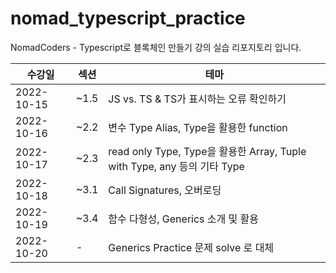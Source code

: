 # nomad_typescript_practice  
NomadCoders - Typescript로 블록체인 만들기 강의 실습 리포지토리 입니다.

|수강일| 섹션   |테마|  
|------|------|---|
|2022-10-15| ~1.5 |JS vs. TS & TS가 표시하는 오류 확인하기|  
|2022-10-16| ~2.2 |변수 Type Alias, Type을 활용한 function|
|2022-10-17| ~2.3 |read only Type, Type을 활용한 Array, Tuple with Type, any 등의 기타 Type|  
|2022-10-18| ~3.1 |Call Signatures, 오버로딩|
|2022-10-19|~3.4|함수 다형성, Generics 소개 및 활용|
|2022-10-20| - | Generics Practice 문제 solve 로 대체|